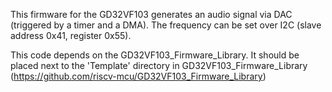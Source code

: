 This firmware for the GD32VF103 generates an audio signal via DAC (triggered by a timer and a DMA).
The frequency can be set over I2C (slave address 0x41, register 0x55).

This code depends on the GD32VF103\_Firmware\_Library. It should be placed next to the 'Template' directory in GD32VF103\_Firmware\_Library (https://github.com/riscv-mcu/GD32VF103_Firmware_Library)
